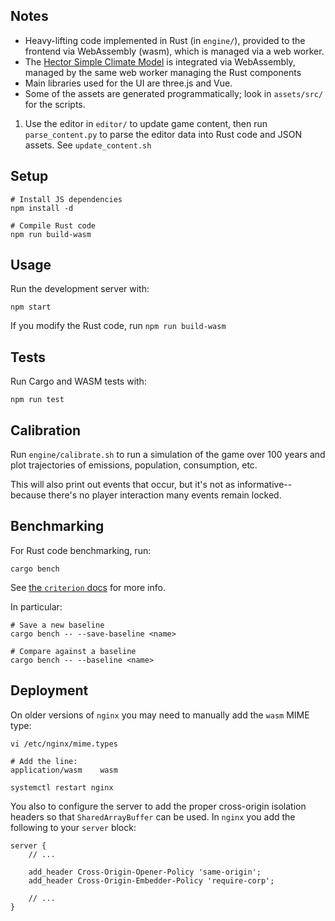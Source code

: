 ## Notes

- Heavy-lifting code implemented in Rust (in `engine/`), provided to the frontend via WebAssembly (wasm), which is managed via a web worker.
- The [Hector Simple Climate Model](https://github.com/JGCRI/hector) is integrated via WebAssembly, managed by the same web worker managing the Rust components
- Main libraries used for the UI are three.js and Vue.
- Some of the assets are generated programmatically; look in `assets/src/` for the scripts.

1. Use the editor in `editor/` to update game content, then run `parse_content.py` to parse the editor data into Rust code and JSON assets. See `update_content.sh`

## Setup

```
# Install JS dependencies
npm install -d

# Compile Rust code
npm run build-wasm
```

## Usage

Run the development server with:

```
npm start
```

If you modify the Rust code, run `npm run build-wasm`

## Tests

Run Cargo and WASM tests with:

```
npm run test
```

## Calibration

Run `engine/calibrate.sh` to run a simulation of the game over 100 years and plot trajectories of emissions, population, consumption, etc.

This will also print out events that occur, but it's not as informative--because there's no player interaction many events remain locked.

## Benchmarking

For Rust code benchmarking, run:

```
cargo bench
```

See [the `criterion` docs](https://bheisler.github.io/criterion.rs/book/user_guide/command_line_options.html) for more info.

In particular:

```
# Save a new baseline
cargo bench -- --save-baseline <name>

# Compare against a baseline
cargo bench -- --baseline <name>
```

## Deployment

On older versions of `nginx` you may need to manually add the `wasm` MIME type:

```
vi /etc/nginx/mime.types

# Add the line:
application/wasm    wasm

systemctl restart nginx
```

You also to configure the server to add the proper cross-origin isolation headers so that `SharedArrayBuffer` can be used. In `nginx` you add the following to your `server` block:

```
server {
    // ...

    add_header Cross-Origin-Opener-Policy 'same-origin';
    add_header Cross-Origin-Embedder-Policy 'require-corp';

    // ...
}